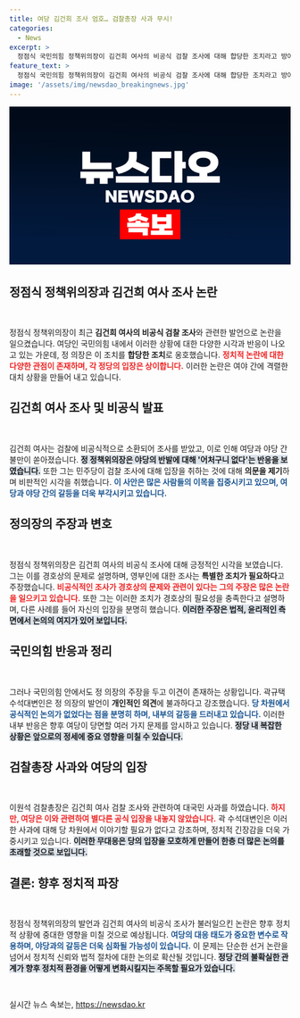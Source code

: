 ```yaml
---
title: 여당 김건희 조사 엄호… 검찰총장 사과 무시!
categories:
  - News
excerpt: >
  정점식 국민의힘 정책위의장이 김건희 여사의 비공식 검찰 조사에 대해 합당한 조치라고 방어하며, 야당의 비난에 반박했습니다. 그러나 국민의힘 내부에서는 정 의장의 발언이 개인 의견에 불과하다고 강조했습니다.
feature_text: >
  정점식 국민의힘 정책위의장이 김건희 여사의 비공식 검찰 조사에 대해 합당한 조치라고 방어하며, 야당의 비난에 반박했습니다. 그러나 국민의힘 내부에서는 정 의장의 발언이 개인 의견에 불과하다고 강조했습니다.
image: '/assets/img/newsdao_breakingnews.jpg'
---
```


<p><img src="/assets/img/newsdao_breakingnews.jpg" alt="bookingtag 속보" /></p>

<h2 data-ke-size="size26">정점식 정책위의장과 김건희 여사 조사 논란</h2>

<p data-ke-size="size16">&nbsp;</p>

<p>정점식 정책위의장이 최근 <strong>김건희 여사의 비공식 검찰 조사</strong>와 관련한 발언으로 논란을 일으켰습니다. 여당인 국민의힘 내에서 이러한 상황에 대한 다양한 시각과 반응이 나오고 있는 가운데, 정 의장은 이 조치를 <strong>합당한 조치</strong>로 옹호했습니다. <b><span style="color: #ee2323;">정치적 논란에 대한 다양한 관점이 존재하며, 각 정당의 입장은 상이합니다.</span></b> 이러한 논란은 여야 간에 격렬한 대치 상황을 만들어 내고 있습니다.</p>

<h2 data-ke-size="size26">김건희 여사 조사 및 비공식 발표</h2>

<p data-ke-size="size16">&nbsp;</p>

<p>김건희 여사는 검찰에 비공식적으로 소환되어 조사를 받았고, 이로 인해 여당과 야당 간 불만이 쏟아졌습니다. <b><span style="background-color: #21538527;">정 정책위의장은 야당의 반발에 대해 '어처구니 없다'는 반응을 보였습니다.</span></b> 또한 그는 민주당이 검찰 조사에 대해 입장을 취하는 것에 대해 <strong>의문을 제기</strong>하며 비판적인 시각을 취했습니다. <b><span style="color: #1a5490;">이 사안은 많은 사람들의 이목을 집중시키고 있으며, 여당과 야당 간의 갈등을 더욱 부각시키고 있습니다.</span></b></p>

<h2 data-ke-size="size26">정의장의 주장과 변호</h2>

<p data-ke-size="size16">&nbsp;</p>

<p>정점식 정책위의장은 김건희 여사의 비공식 조사에 대해 긍정적인 시각을 보였습니다. 그는 이를 경호상의 문제로 설명하며, 영부인에 대한 조사는 <strong>특별한 조치가 필요하다</strong>고 주장했습니다. <b><span style="color: #ee2323;">비공식적인 조사가 경호상의 문제와 관련이 있다는 그의 주장은 많은 논란을 일으키고 있습니다.</span></b> 또한 그는 이러한 조치가 경호상의 필요성을 충족한다고 설명하며, 다른 사례를 들어 자신의 입장을 분명히 했습니다. <b><span style="background-color: #21538527;">이러한 주장은 법적, 윤리적인 측면에서 논의의 여지가 있어 보입니다.</span></b></p>

<h2 data-ke-size="size26">국민의힘 반응과 정리</h2>

<p data-ke-size="size16">&nbsp;</p>

<p>그러나 국민의힘 안에서도 정 의장의 주장을 두고 이견이 존재하는 상황입니다. 곽규택 수석대변인은 정 의장의 발언이 <strong>개인적인 의견</strong>에 불과하다고 강조했습니다. <b><span style="color: #1a5490;">당 차원에서 공식적인 논의가 없었다는 점을 분명히 하며, 내부의 갈등을 드러내고 있습니다.</span></b> 이러한 내부 반응은 향후 여당이 당면할 여러 가지 문제를 암시하고 있습니다. <b><span style="background-color: #21538527;">정당 내 복잡한 상황은 앞으로의 정세에 중요 영향을 미칠 수 있습니다.</span></b></p>

<h2 data-ke-size="size26">검찰총장 사과와 여당의 입장</h2>

<p data-ke-size="size16">&nbsp;</p>

<p>이원석 검찰총장은 김건희 여사 검찰 조사와 관련하여 대국민 사과를 하였습니다. <b><span style="color: #ee2323;">하지만, 여당은 이와 관련하여 별다른 공식 입장을 내놓지 않았습니다.</span></b> 곽 수석대변인은 이러한 사과에 대해 당 차원에서 이야기할 필요가 없다고 강조하며, 정치적 긴장감을 더욱 가중시키고 있습니다. <b><span style="background-color: #21538527;">이러한 무대응은 당의 입장을 모호하게 만들어 한층 더 많은 논의를 초래할 것으로 보입니다.</span></b></p>

<h2 data-ke-size="size26">결론: 향후 정치적 파장</h2>

<p data-ke-size="size16">&nbsp;</p>

<p>정점식 정책위의장의 발언과 김건희 여사의 비공식 조사가 불러일으킨 논란은 향후 정치적 상황에 중대한 영향을 미칠 것으로 예상됩니다. <b><span style="color: #1a5490;">여당의 대응 태도가 중요한 변수로 작용하며, 야당과의 갈등은 더욱 심화될 가능성이 있습니다.</span></b> 이 문제는 단순한 선거 논란을 넘어서 정치적 신뢰와 법적 절차에 대한 논의로 확산될 것입니다. <b><span style="background-color: #21538527;">정당 간의 불확실한 관계가 향후 정치적 환경을 어떻게 변화시킬지는 주목할 필요가 있습니다.</span></b> </p>

<p data-ke-size="size16">&nbsp;</p>
실시간 뉴스 속보는, <a href="https://newsdao.kr" rel="dofollow">https://newsdao.kr</a>


